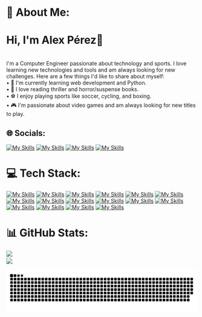 # 💫 About Me:
# Hi, I'm Alex Pérez👋
<br>I'm a Computer Engineer passionate about technology and sports. I love learning new technologies and tools and am always looking for new challenges. Here are a few things I'd like to share about myself:<br>• 🌱 I'm currently learning web development and Python.<br>• 📖 I love reading thriller and horror/suspense books.<br>• ⚽ I enjoy playing sports like soccer, cycling, and boxing.<br>• 🎮 I'm passionate about video games and am always looking for new titles to play. 

## 🌐 Socials:
[![My Skills](https://skillicons.dev/icons?i=linkedin)](https://www.linkedin.com/in/alex-p%C3%A9rez-argomedo-b64b9b1b7/)
[![My Skills](https://skillicons.dev/icons?i=instagram)](https://www.instagram.com/aleex_p.a/)
[![My Skills](https://skillicons.dev/icons?i=gmail)](mailto:a.perez.argomedo@gmail.com)
[![My Skills](https://skillicons.dev/icons?i=stackoverflow)](https://stackoverflow.com/users/16018274/alex-p%c3%a9rez)

# 💻 Tech Stack:
[![My Skills](https://skillicons.dev/icons?i=py)](https://www.python.org/)
[![My Skills](https://skillicons.dev/icons?i=js)](https://developer.mozilla.org/es/docs/Web/JavaScript)
[![My Skills](https://skillicons.dev/icons?i=java)](https://www.java.com/es/download/ie_manual.jsp)
[![My Skills](https://skillicons.dev/icons?i=html)](https://developer.mozilla.org/es/docs/Web/HTML)
[![My Skills](https://skillicons.dev/icons?i=css)](https://developer.mozilla.org/es/docs/Web/CSS)
[![My Skills](https://skillicons.dev/icons?i=bootstrap)](https://getbootstrap.com/)
[![My Skills](https://skillicons.dev/icons?i=tailwind)](https://tailwindcss.com/)
[![My Skills](https://skillicons.dev/icons?i=django)](https://www.djangoproject.com/)
[![My Skills](https://skillicons.dev/icons?i=flask)](https://flask.palletsprojects.com/en/3.0.x/)
[![My Skills](https://skillicons.dev/icons?i=nodejs)](https://nodejs.org/en)
[![My Skills](https://skillicons.dev/icons?i=anaconda)](https://www.anaconda.com/)
[![My Skills](https://skillicons.dev/icons?i=git)](https://www.git-scm.com/)
[![My Skills](https://skillicons.dev/icons?i=windows)](https://www.microsoft.com/es-cl/windows?r=1)
[![My Skills](https://skillicons.dev/icons?i=linux)](https://www.linux.org/)
[![My Skills](https://skillicons.dev/icons?i=mysql)](https://www.mysql.com/)
[![My Skills](https://skillicons.dev/icons?i=sqlite)](https://sqlite.org/)

# 📊 GitHub Stats:
![](https://github-readme-streak-stats.herokuapp.com/?user=AlexPerez7&theme=blueberry&hide_border=false)<br/>
![](https://github-readme-stats.vercel.app/api/top-langs/?username=AlexPerez7&theme=blueberry&hide_border=false&include_all_commits=false&count_private=false&layout=compact)

<!--- snake -->
<div align="center">
  <img  src="https://github.com/1999AZZAR/1999AZZAR/blob/readme/resources/img/grid-snake.svg"
       alt="snake" /></a>
</div>

<!-- Proudly created with GPRM ( https://gprm.itsvg.in ) -->
